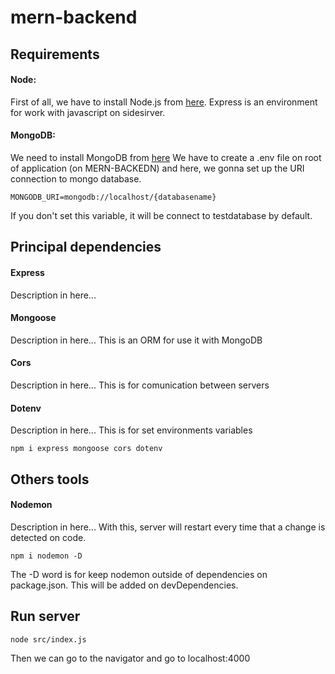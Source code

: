 # mern-backend

## Requirements

#### Node:
First of all, we have to install Node.js from [here](https://nodejs.org/es/). Express is an environment for work with javascript on sidesirver.

#### MongoDB:
We need to install MongoDB from [here](https://www.mongodb.com/try/download/community)
We have to create a .env file on root of application (on MERN-BACKEDN) and here, we gonna set up the URI connection to mongo database.

    MONGODB_URI=mongodb://localhost/{databasename}

If you don't set this variable, it will be connect to testdatabase by default.

## Principal dependencies

#### Express
Description in here...

#### Mongoose        
Description in here... This is an ORM for use it with MongoDB

#### Cors
Description in here... This is for comunication between servers

#### Dotenv
Description in here... This is for set environments variables

    npm i express mongoose cors dotenv

## Others tools

#### Nodemon
Description in here... With this, server will restart every time that a change is detected on code.

    npm i nodemon -D

The -D word is for keep nodemon outside of dependencies on package.json. This will be added on devDependencies.

## Run server

    node src/index.js

Then we can go to the navigator and go to localhost:4000


